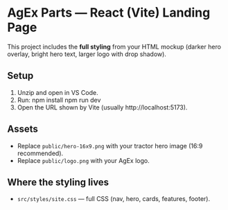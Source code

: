 # AgEx Parts — React (Vite) Landing Page

This project includes the **full styling** from your HTML mockup (darker hero overlay, bright hero text, larger logo with drop shadow).

## Setup
1. Unzip and open in VS Code.
2. Run:
   npm install
   npm run dev
3. Open the URL shown by Vite (usually http://localhost:5173).

## Assets
- Replace `public/hero-16x9.png` with your tractor hero image (16:9 recommended).
- Replace `public/logo.png` with your AgEx logo.

## Where the styling lives
- `src/styles/site.css` — full CSS (nav, hero, cards, features, footer).
